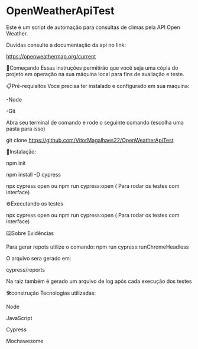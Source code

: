 # OpenWeatherApiTest

Este é um script de automação para consultas de climas pela API Open Weather.

Duvidas consulte a documentação da api no link:

https://openweathermap.org/current

🚀Começando
Essas instruções permitirão que você seja uma cópia do projeto em operação na sua máquina local para fins de avaliação e teste.

📋Pré-requisitos
Voce precisa ter instalado e configurado em sua maquina:

-Node

-Git 


Abra seu terminal de comando e rode o seguinte comando (escolha uma pasta para isso)

git clone https://github.com/VitorMagalhaes22/OpenWeatherApiTest



🔧Instalação:



npm init


npm install -D cypress


npx cypress open ou npm run cypress:open ( Para rodar os testes com interface)


⚙️Executando os testes

npx cypress open ou npm run cypress:open ( Para rodar os testes com interface)



⌨️Sobre Evidências


Para gerar repots utilize o comando: npm run cypress:runChromeHeadless

O arquivo sera gerado em:

cypress/reports


Na raiz também é gerado um arquivo de log após cada execução dos testes

🛠️construção
Tecnologias utilizadas:

Node


JavaScript


Cypress


Mochawesome
